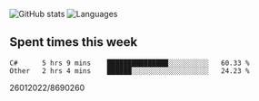 ![GitHub stats](https://github-readme-stats.vercel.app/api?username=emipa606&theme=github_dark&show_icons=true) 
![Languages](https://github-readme-stats.vercel.app/api/top-langs/?username=emipa606&theme=github_dark&layout=compact)

## Spent times this week
<!--START_SECTION:waka-->

```text
C#      5 hrs 9 mins    ███████████████░░░░░░░░░░   60.33 %
Other   2 hrs 4 mins    ██████░░░░░░░░░░░░░░░░░░░   24.23 %
```

<!--END_SECTION:waka-->


26012022/8690260
